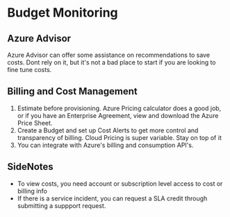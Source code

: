 # Budget Monitoring  


## Azure Advisor  
Azure Advisor can offer some assistance on recommendations to save costs. Dont rely on it, but it's not a bad place to start if you are looking to fine tune costs.  

## Billing and Cost Management  

1) Estimate before provisioning. Azure Pricing calculator does a good job, or if you have an Enterprise Agreement, view and download the Azure Price Sheet.  
2) Create a Budget and set up Cost Alerts to get more control and transparency of billing.  Cloud Pricing is super variable.  Stay on top of it  
3) You can integrate with Azure's billing and consumption API's.  

## SideNotes

- To view costs, you need account or subscription level access to cost or billing info  
- If there is a service incident, you can request a SLA credit through submitting a suppport request.

